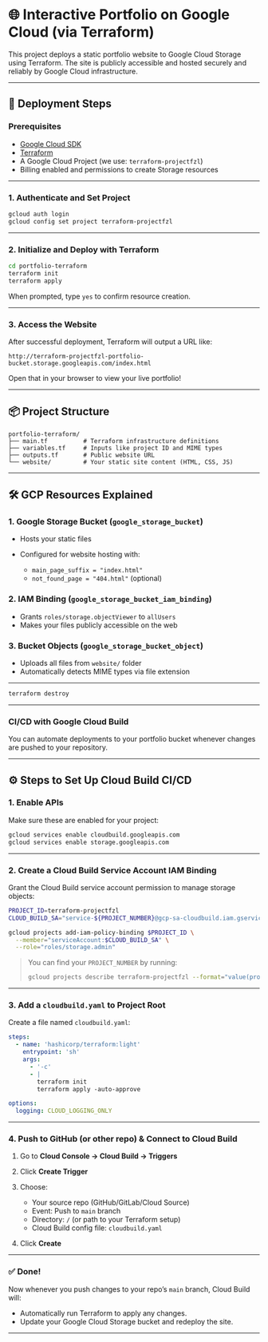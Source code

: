 

# 🌐 Interactive Portfolio on Google Cloud (via Terraform)

This project deploys a static portfolio website to Google Cloud Storage using Terraform. The site is publicly accessible and hosted securely and reliably by Google Cloud infrastructure.

---

## 🚀 Deployment Steps

### Prerequisites
- [Google Cloud SDK](https://cloud.google.com/sdk/docs/install)
- [Terraform](https://developer.hashicorp.com/terraform/install)
- A Google Cloud Project (we use: `terraform-projectfzl`)
- Billing enabled and permissions to create Storage resources

---

### 1. Authenticate and Set Project

```bash
gcloud auth login
gcloud config set project terraform-projectfzl
````

---

### 2. Initialize and Deploy with Terraform

```bash
cd portfolio-terraform
terraform init
terraform apply
```

When prompted, type `yes` to confirm resource creation.

---

### 3. Access the Website

After successful deployment, Terraform will output a URL like:

```
http://terraform-projectfzl-portfolio-bucket.storage.googleapis.com/index.html
```

Open that in your browser to view your live portfolio!

---

## 📦 Project Structure

```
portfolio-terraform/
├── main.tf          # Terraform infrastructure definitions
├── variables.tf     # Inputs like project ID and MIME types
├── outputs.tf       # Public website URL
└── website/         # Your static site content (HTML, CSS, JS)
```

---

## 🛠️ GCP Resources Explained

### 1. **Google Storage Bucket (`google_storage_bucket`)**

* Hosts your static files
* Configured for website hosting with:

  * `main_page_suffix = "index.html"`
  * `not_found_page = "404.html"` (optional)

### 2. **IAM Binding (`google_storage_bucket_iam_binding`)**

* Grants `roles/storage.objectViewer` to `allUsers`
* Makes your files publicly accessible on the web

### 3. **Bucket Objects (`google_storage_bucket_object`)**

* Uploads all files from `website/` folder
* Automatically detects MIME types via file extension

---

```bash
terraform destroy
```

---


### CI/CD with Google Cloud Build

You can automate deployments to your portfolio bucket whenever changes are pushed to your repository.

---

## ⚙️ Steps to Set Up Cloud Build CI/CD

### 1. Enable APIs

Make sure these are enabled for your project:

```bash
gcloud services enable cloudbuild.googleapis.com
gcloud services enable storage.googleapis.com
```

---

### 2. Create a Cloud Build Service Account IAM Binding

Grant the Cloud Build service account permission to manage storage objects:

```bash
PROJECT_ID=terraform-projectfzl
CLOUD_BUILD_SA="service-${PROJECT_NUMBER}@gcp-sa-cloudbuild.iam.gserviceaccount.com"

gcloud projects add-iam-policy-binding $PROJECT_ID \
  --member="serviceAccount:$CLOUD_BUILD_SA" \
  --role="roles/storage.admin"
```

> You can find your `PROJECT_NUMBER` by running:
>
> ```bash
> gcloud projects describe terraform-projectfzl --format="value(projectNumber)"
> ```

---

### 3. Add a `cloudbuild.yaml` to Project Root

Create a file named `cloudbuild.yaml`:

```yaml
steps:
  - name: 'hashicorp/terraform:light'
    entrypoint: 'sh'
    args:
      - '-c'
      - |
        terraform init
        terraform apply -auto-approve

options:
  logging: CLOUD_LOGGING_ONLY
```

---

### 4. Push to GitHub (or other repo) & Connect to Cloud Build

1. Go to **Cloud Console → Cloud Build → Triggers**
2. Click **Create Trigger**
3. Choose:

   * Your source repo (GitHub/GitLab/Cloud Source)
   * Event: Push to `main` branch
   * Directory: `/` (or path to your Terraform setup)
   * Cloud Build config file: `cloudbuild.yaml`
4. Click **Create**

---

### ✅ Done!

Now whenever you push changes to your repo’s `main` branch, Cloud Build will:

* Automatically run Terraform to apply any changes.
* Update your Google Cloud Storage bucket and redeploy the site.

---


